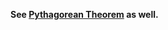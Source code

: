 


**See [Pythagorean Theorem](https://github.com/bibbca/Tikz-Drawings/edit/master/PythagoreanTheorem/README.md) as well.**
